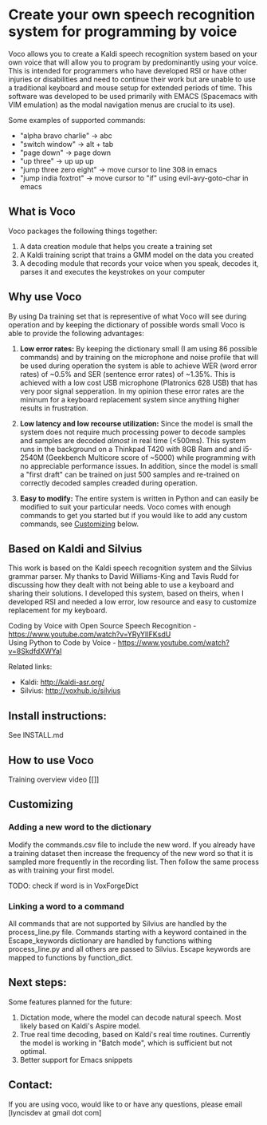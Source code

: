 # Create your own speech recognition system for programming by voice

Voco allows you to create a Kaldi speech recognition system based on your own voice that will allow you to program by predominantly using your voice. This is intended for programmers who have developed RSI or have other injuries or disabilities and need to continue their work but are unable to use a traditional keyboard and mouse setup for extended periods of time. This software was developed to be used primarily with EMACS (Spacemacs with VIM emulation) as the modal navigation menus are crucial to its use).

Some examples of supported commands:
- "alpha bravo charlie" -> abc
- "switch window" -> alt + tab
- "page down" -> page down
- "up three" -> up up up
- "jump three zero eight" -> move cursor to line 308 in emacs
- "jump india foxtrot" -> move cursor to "if" using evil-avy-goto-char in emacs 

## What is Voco

Voco packages the following things together:
1. A data creation module that helps you create a training set
2. A Kaldi training script that trains a GMM model on the data you created
3. A decoding module that records your voice when you speak, decodes it, parses it and executes the keystrokes on your computer

## Why use Voco

By using Da training set that is representive of what Voco will see during operation and by keeping the dictionary of possible words small Voco is able to provide the following advantages:

1. **Low error rates:**
By keeping the dictionary small (I am using 86 possible commands) and by training on the microphone and noise profile that will be used during operation the system is able to achieve WER (word error rates) of ~0.5% and SER (sentence error rates) of ~1.35%. This is achieved with a low cost USB microphone (Platronics 628 USB) that has very poor signal sepperation. In my opinion these error rates are the mininum for a keyboard replacement system since anything higher results in frustration.

2. **Low latency and low recourse utilization:**
Since the model is small the system does not require much processing power to decode samples and samples are decoded *almost* in real time (<500ms). This system runs in the background on a Thinkpad T420 with 8GB Ram and and i5-2540M (Geekbench Multicore score of ~5000) while programming with no appreciable performance issues. In addition, since the model is small a "first draft" can be trained on just 500 samples and re-trained on correctly decoded samples creaded during operation. 

3. **Easy to modify:**
The entire system is written in Python and can easily be modified to suit your particular needs. Voco comes with enough commands to get you started but if you would like to add any custom commands, see [Customizing](#customizing) below.


## Based on Kaldi and Silvius
This work is based on the Kaldi speech recognition system and the Silvius grammar parser. My thanks to David Williams-King and Tavis Rudd for discussing how they dealt with not being able to use a keyboard and sharing their solutions. I developed this system, based on theirs, when I developed RSI and needed a low error, low resource and easy to customize replacement for my keyboard.


Coding by Voice with Open Source Speech Recognition - https://www.youtube.com/watch?v=YRyYIIFKsdU  
Using Python to Code by Voice - https://www.youtube.com/watch?v=8SkdfdXWYaI  

Related links:
- Kaldi: http://kaldi-asr.org/
- Silvius: http://voxhub.io/silvius


## Install instructions:

See INSTALL.md

## How to use Voco

Training overview video [[]]


## Customizing

### Adding a new word to the dictionary

Modify the commands.csv file to include the new word. If you already have a training dataset then increase the frequency of the new word so that it is sampled more frequently in the recording list. Then follow the same process as with training your first model.

TODO: check if word is in VoxForgeDict

### Linking a word to a command

All commands that are not supported by Silvius are handled by the process_line.py file. Commands starting with a keyword contained in the Escape_keywords dictionary are handled by functions withing process_line.py and all others are passed to Silvius. Escape keywords are mapped to functions by function_dict.

## Next steps:

Some features planned for the future:
1. Dictation mode, where the model can decode natural speech. Most likely based on Kaldi's Aspire model.
2. True real time decoding, based on Kaldi's real time routines. Currently the model is working in "Batch mode", which is sufficient but not optimal.
3. Better support for Emacs snippets 

## Contact:
If you are using voco, would like to or have any questions, please email [lyncisdev at gmail dot com]
